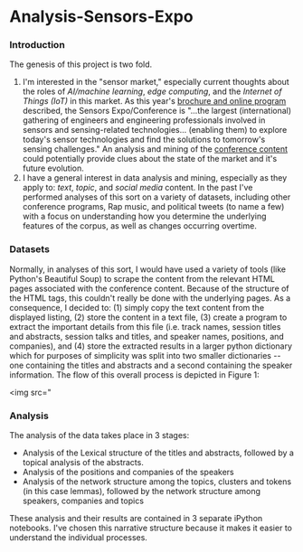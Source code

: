 # Analysis-Sensors-Expo

<h3>Introduction</h3>

The genesis of this project is two fold.  

<ol>
    <li> I'm interested in the "sensor market," especially current thoughts about the roles of <i>AI/machine learning</i>, <i>edge computing</i>, and the <i>Internet of Things (IoT)</i> in this market. As this year's <a href="https://www.sensorsexpo.com/show-overview">brochure and online program</a> described, the Sensors Expo/Conference is "...the largest (international) gathering of engineers and engineering professionals involved in sensors and sensing-related technologies... (enabling them) to explore today's sensor technologies and find the solutions to tomorrow's sensing challenges." An analysis and mining of the <a href ="https://sensorsexpoconference2018.sched.com/list/descriptions/">conference content</a> could potentially provide clues about the state of the market and it's future evolution.</li>
    <li> I have a general interest in data analysis and mining, especially as they apply to: <i>text</i>, <i>topic</i>, and <i> social media</i> content. In the past I've performed analyses of this sort on a variety of datasets, including other conference programs, Rap music, and political tweets (to name a few) with a focus on understanding how you determine the underlying features of the corpus, as well as changes occurring overtime.</li>
</ol>

<h3>Datasets</h3>

Normally, in analyses of this sort, I would have used a variety of tools (like Python's Beautiful Soup) to scrape the content from the relevant HTML pages associated with the conference content.  Because of the structure of the HTML tags, this couldn't really be done with the underlying pages. As a consequence, I decided to: (1) simply copy the text content from the displayed listing, (2) store the content in a text file, (3) create a program to extract the important details from this file (i.e. track names, session titles and abstracts, session talks and titles, and speaker names, positions, and companies), and (4) store the extracted results in a larger python dictionary which for purposes of simplicity was split into two smaller dictionaries -- one containing the titles and abstracts and a second containing the speaker information. The flow of this overall process is depicted in Figure 1:

<img src="

<h3>Analysis</h3>

The analysis of the data takes place in 3 stages:

<ul>
    <li>Analysis of the Lexical structure of the titles and abstracts, followed by a topical analysis of the abstracts.</li>
    <li>Analysis of the positions and companies of the speakers</li>
    <li>Analysis of the network structure among the topics, clusters and tokens (in this case lemmas), followed by the network structure among speakers, companies and topics</li>
</ul>

These analysis and their results are contained in 3 separate iPython notebooks. I've chosen this narrative structure because it makes it easier to understand the individual processes.
